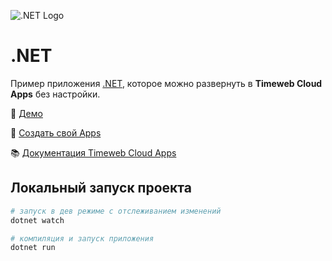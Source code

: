 ![.NET Logo](https://st.timeweb.com/cloud-static/apps-logo/net.svg)

# .NET

Пример приложения [.NET](https://dotnet.microsoft.com/), которое можно развернуть в **Timeweb Cloud Apps** без
настройки.

:tada: [Демо](https://timeweb-cloud-app-example-net-core-122d.twc1.net)

:rocket: [Создать свой Apps](https://timeweb.cloud/my/apps/create)

:books: [Документация Timeweb Cloud Apps](https://timeweb.cloud/docs/apps)

## <a name="dev"></a>Локальный запуск проекта

```bash
# запуск в дев режиме с отслеживанием изменений
dotnet watch

# компиляция и запуск приложения
dotnet run
```

